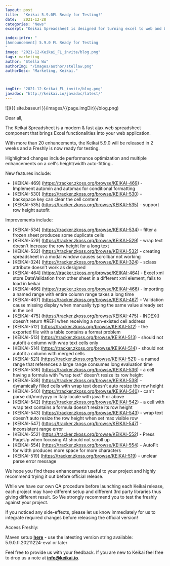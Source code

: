 ```yaml
---
layout: post
title:  "Keikai 5.9.0FL Ready for Testing!"
date:   2021-12-28
categories: "News"
excerpt: "Keikai Spreadsheet is designed for turning excel to web and building spreadsheet applications. The upcoming 5.9.0 contains more than 20 enhancements and the 5.9.0 FL now ready for testing."

index-intro: "
[Announcement] 5.9.0 FL Ready for Testing
"
image: "2021-12-Keikai_FL_invite/blog.png"
tags: marketing
author: "Stella Wu"
authorImg: "/images/author/stellaw.png"
authorDesc: "Marketing, Keikai."



imgDir: "2021-12-Keikai_FL_invite/blog.png"
javadoc: "http://keikai.io/javadoc/latest/"
---
```

<!--
images come from https://drive.google.com/open?id=17EEz_BuTVsTSeAA3a8AakyMspVSd_OEb made with draw.io
goal： Keikai can help you build a spreadsheet-based app
-->

![]({{ site.baseurl }}/images/{{page.imgDir}}/blog.png)

Dear all, 

The Keikai Spreadsheet is a modern & fast ajax web spreadsheet component that brings Excel functionalities into your web application.  

With more than 20 enhancements, the Keikai 5.9.0 will be released in 2 weeks and a Freshly is now ready for testing.

Highlighted changes include performance optimization and multiple enhancements on a cell's height/width auto-fitting.. 


New features include: 

* [KEIKAI-469] (https://tracker.zkoss.org/browse/KEIKAI-469) - Implement automin and automax for conditional formatting
* [KEIKAI-530] (https://tracker.zkoss.org/browse/KEIKAI-530) - backspace key can clear the cell content
* [KEIKAI-535] (https://tracker.zkoss.org/browse/KEIKAI-535) - support row height autofit


Improvements include: 

* [KEIKAI-534] (https://tracker.zkoss.org/browse/KEIKAI-534) - filter a frozen sheet produces some duplicate cells
* [KEIKAI-529] (https://tracker.zkoss.org/browse/KEIKAI-529) - wrap text doesn't increase the row height for a long text
* [KEIKAI-532] (https://tracker.zkoss.org/browse/KEIKAI-532) - creating spreadsheet in a modal window causes scrollbar not working
* [KEIKAI-324] (https://tracker.zkoss.org/browse/KEIKAI-324) - sclass attribute doesn't work as designed
* [KEIKAI-464] (https://tracker.zkoss.org/browse/KEIKAI-464) - Excel xml store DataValidation from other sheet in a different xml element, fails to load in keikai
* [KEIKAI-466] (https://tracker.zkoss.org/browse/KEIKAI-466) - importing a named range with entire column range takes a long time
* [KEIKAI-467] (https://tracker.zkoss.org/browse/KEIKAI-467) - Validation cause missing display when manually typing the same value already set in the cell
* [KEIKAI-475] (https://tracker.zkoss.org/browse/KEIKAI-475) - INDEX() doesn't return #REF! when receiving a non-existed cell address
* [KEIKAI-512] (https://tracker.zkoss.org/browse/KEIKAI-512) - the exported file with a table contains a format problem
* [KEIKAI-513] (https://tracker.zkoss.org/browse/KEIKAI-513) - should not autofit a column with wrap text cells only
* [KEIKAI-514] (https://tracker.zkoss.org/browse/KEIKAI-514) - should not autofit a column with merged cells
* [KEIKAI-521] (https://tracker.zkoss.org/browse/KEIKAI-521) - a named range that references a large range consumes long evaluation time
* [KEIKAI-536] (https://tracker.zkoss.org/browse/KEIKAI-536) - a cell having a formula with "wrap text" doesn't resize its row height
* [KEIKAI-538] (https://tracker.zkoss.org/browse/KEIKAI-538) - dynamically filled cells with wrap text doesn't auto resize the row height
* [KEIKAI-540] (https://tracker.zkoss.org/browse/KEIKAI-540) - can't parse dd/mm/yyyy in Italy locale with java 9 or above
* [KEIKAI-542] (https://tracker.zkoss.org/browse/KEIKAI-542) - a cell with wrap text contains a formula doesn't resize its row height
* [KEIKAI-543] (https://tracker.zkoss.org/browse/KEIKAI-543) - wrap text doesn't auto resize the row height when set max visible row
* [KEIKAI-547] (https://tracker.zkoss.org/browse/KEIKAI-547) - inconsistent range error
* [KEIKAI-552] (https://tracker.zkoss.org/browse/KEIKAI-552) - Press PageUp when focusing A1 should not scroll up
* [KEIKAI-554] (https://tracker.zkoss.org/browse/KEIKAI-554) - AutoFit for width produces more space for more characters
* [KEIKAI-519] (https://tracker.zkoss.org/browse/KEIKAI-519) - unclear parse error message


We hope you find these enhancements useful to your project and highly recommend trying it out before official release.

While we have our own QA procedure before launching each Keikai release, each project may have different setup and different 3rd party libraries thus giving different result. So We strongly recommend you to test the freshly against your project. 

If you noticed any side-effects, please let us know immediately for us to integrate required changes before releasing the official version!

Access Freshly:

Maven setup [**here**](https://doc.keikai.io/tutorial#evaluation) - use the latesting version string available: 5.9.0.fl.20211224-eval or later


Feel free to provide us with your feedback. If you are new to Keikai feel free to drop us a note at **info@keikai.io**.








[jekyll]:      http://jekyllrb.com
[jekyll-gh]:   https://github.com/jekyll/jekyll
[jekyll-help]: https://github.com/jekyll/jekyll-help
